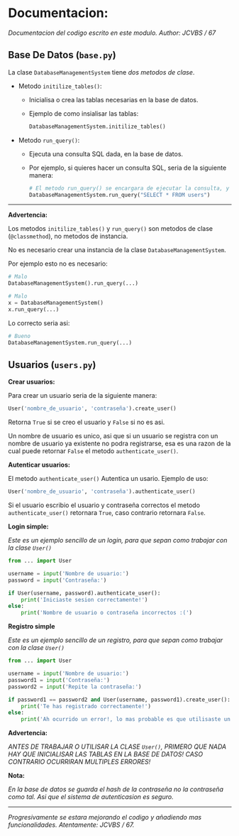 # Documentacion:

*Documentacion del codigo escrito en este modulo. Author: JCVBS / 67*

## Base De Datos (`base.py`)

La clase `DatabaseManagementSystem` tiene *dos metodos de clase*.

- Metodo `initilize_tables()`:
    - Inicialisa o crea las tablas necesarias en la base de datos.

    - Ejemplo de como insialisar las tablas:

      ```python
      DatabaseManagementSystem.initilize_tables()
      ```

- Metodo `run_query()`:
    - Ejecuta una consulta SQL dada, en la base de datos.

    - Por ejemplo, si quieres hacer un consulta SQL, seria de la siguiente manera:

      ```python
      # El metodo run_query() se encargara de ejecutar la consulta, y retornara el resultado.
      DatabaseManagementSystem.run_query("SELECT * FROM users")
      ```
      
------------------

**Advertencia:**

Los metodos `initilize_tables()` y `run_query()` son metodos de 
clase (`@classmethod`), no metodos de instancia.

No es necesario crear una instancia de la clase `DatabaseManagementSystem`.

Por ejemplo esto no es necesario:

```python
# Malo
DatabaseManagementSystem().run_query(...)

# Malo 
x = DatabaseManagementSystem()
x.run_query(...)
```
Lo correcto seria asi:

```python
# Bueno
DatabaseManagementSystem.run_query(...)
```

## Usuarios (`users.py`)

**Crear usuarios:**

Para crear un usuario seria de la siguiente manera:
```python
User('nombre_de_usuario', 'contraseña').create_user()
```
Retorna `True` si se creo el usuario y `False` si no es asi.

Un nombre de usuario es unico, asi que si un usuario se registra 
con un nombre de usuario ya existente no podra registrarse, esa
es una razon de la cual puede retornar `False` el metodo `authenticate_user()`.

**Autenticar usuarios:**

El metodo `authenticate_user()` Autentica un usario. Ejemplo de uso:
```python
User('nombre_de_usuario', 'contraseña').authenticate_user()
```

Si el usuario escribio el usuario y contraseña correctos el metodo `authenticate_user()`
retornara `True`, caso contrario retornara `False`.

**Login simple:**

*Este es un ejemplo sencillo de un login, para que sepan como trabajar con la clase `User()`*

```python
from ... import User

username = input('Nombre de usuario:')
password = input('Contraseña:')

if User(username, password).authenticate_user():
    print('Iniciaste sesion correctamente!')
else:
    print('Nombre de usuario o contraseña incorrectos :(')
```

**Registro simple**

*Este es un ejemplo sencillo de un registro, para que sepan como trabajar con la clase `User()`*

```python
from ... import User

username = input('Nombre de usuario:')
password1 = input('Contraseña:')
password2 = input('Repite la contraseña:')

if password1 == password2 and User(username, password1).create_user():
    print('Te has registrado correctamente!')
else:
    print('Ah ocurrido un error!, lo mas probable es que utilisaste un nombre de usuario ya existente')
```

**Advertencia:**

*ANTES DE TRABAJAR O UTILISAR LA CLASE `User()`, PRIMERO QUE NADA HAY QUE INICIALISAR LAS TABLAS EN LA BASE DE DATOS! CASO CONTRARIO OCURRIRAN MULTIPLES ERRORES!*

**Nota:**

*En la base de datos se guarda el hash de la contraseña no la contraseña como tal.
Asi que el sistema de autenticasion es seguro.*

---------------------

*Progresivamente se estara mejorando el codigo y añadiendo mas funcionalidades. Atentamente: JCVBS / 67.*
